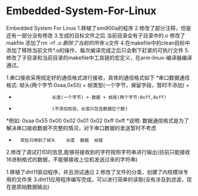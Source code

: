 # Embedded-System-For-Linux
Embedded System For Linux
1.移植了sim900a的程序 
2.修改了部分注释，但是还有一部分没有修改
3.生成的目标文件之后 当前目录会有子目录中的.o  修改了makfile  添加了rm -rf *.o 删除了当前的所有*.o文件
4.在makefile中的clean目标中添加了移除当前文件*.o的操作，每次编译完成之后只会剩下赶紧的可执行文件
5.修改了子目录和当前目录的makefile中工具链的宏定义，在arm-linux-编译器编译通过。



1.串口接收采用规定好的通信格式进行接收，具体的通信格式如下
*串口数据通信格式:	帧头(两个字节:0xaa,0x55) + 帧类型(一个字节，保留字段，暂时不添加) + 
*					长度(一个字节) + 数据 + 帧尾(两个字节:0xff,0xff)
*					(不添加校验，长度只包含数据位个数)
*例如:	0xaa 0x55	0x00	0x02 	0x01 0x02 	0xff 0xff
*说明: 数据通信格式是为了解决串口接收数据不完整的情况，对于串口数据的发送暂时不考虑
*		现在只用到了帧头	长度	数据 	帧尾

2.修改了调试打印的信息,能够将接收到的字符按照字符串进行输出(目前只能接收16进制格式的数据，不能够接收上位机发送过来的字符串)




1.移植了dht11驱动程序，并且测试通过
2.修改了文件的分类，创建了内核模块专用的文件夹
3.dht11应用程序编写完成，可以进行简单的读取(没有涉及到滤波，现在是原始数据输出)